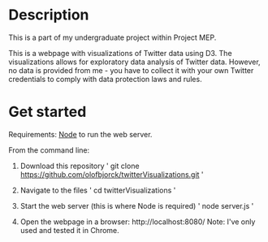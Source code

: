 # Description

This is a part of my undergraduate project within Project MEP.

This is a webpage with visualizations of Twitter data using D3. The visualizations allows for exploratory data analysis of Twitter data. However, no data is provided from me - you have to collect it with your own Twitter credentials to comply with data protection laws and rules.

# Get started

Requirements: [Node](https://nodejs.org/en/) to run the web server.

From the command line:

1. Download this repository
'
git clone https://github.com/olofbjorck/twitterVisualizations.git
'

2. Navigate to the files
'
cd twitterVisualizations
'

3. Start the web server (this is where Node is required)
'
node server.js
'

4. Open the webpage in a browser: http://localhost:8080/
Note: I've only used and tested it in Chrome.
